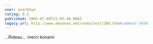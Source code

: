 ```yaml
---
user: anarkhya
rating: 0.5
published: 2005-07-08T22:03:49.000Z
legacy_url: http://www.emunova.net/veda/test/388.htm#comment-3450
---
```

...Rideau...
merci konami